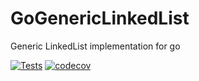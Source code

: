 # GoGenericLinkedList
Generic LinkedList implementation for go

[![Tests](https://github.com/vanyabeat/GoGenericLinkedList/actions/workflows/Tests.yml/badge.svg)](https://github.com/vanyabeat/GoGenericLinkedList/actions/workflows/Tests.yml)
[![codecov](https://codecov.io/gh/vanyabeat/GoGenericLinkedList/graph/badge.svg?token=6MXG5KLBGF)](https://codecov.io/gh/vanyabeat/GoGenericLinkedList)